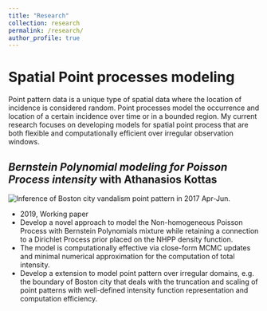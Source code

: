 ```yaml
---
title: "Research"
collection: research
permalink: /research/
author_profile: true
---
```


# Spatial Point processes modeling

Point pattern data is a unique type of spatial data where the location of incidence is considered random. Point processes model the occurrence and location of a certain incidence over time or in a bounded region. My current research focuses on developing models for spatial point process that are both flexible and computationally efficient over irregular observation windows.  

## _Bernstein Polynomial modeling for Poisson Process intensity_  with Athanasios Kottas


![Inference of Boston city vandalism point pattern in 2017 Apr-Jun.](http://jesscyzhao.github.io/images/boston_van_Q2_2017_real_data_no_label-1.png)


- 2019, Working paper 
- Develop a novel approach to model the Non-homogeneous Poisson Process with Bernstein Polynomials mixture while retaining a connection to a Dirichlet Process prior placed on the NHPP density function. 
- The model is computationally effective via close-form MCMC updates and minimal numerical approximation for the computation of total intensity.  
- Develop a extension to model point pattern over irregular domains, e.g. the boundary of Boston city that deals with the truncation and scaling of point patterns with well-defined intensity function representation and computation efficiency.  


